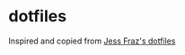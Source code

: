 dotfiles
========

Inspired and copied from [Jess Fraz's dotfiles](https://github.com/jessfraz/dotfiles)

